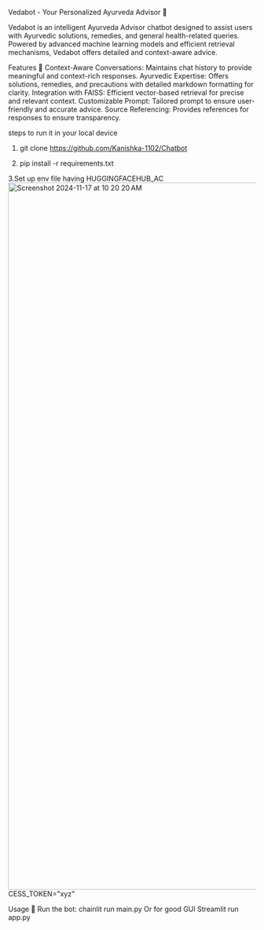 Vedabot - Your Personalized Ayurveda Advisor 🌿

Vedabot is an intelligent Ayurveda Advisor chatbot designed to assist users with Ayurvedic solutions, remedies, and general health-related queries. Powered by advanced machine learning models and efficient retrieval mechanisms, Vedabot offers detailed and context-aware advice.

Features 🚀
Context-Aware Conversations: Maintains chat history to provide meaningful and context-rich responses.
Ayurvedic Expertise: Offers solutions, remedies, and precautions with detailed markdown formatting for clarity.
Integration with FAISS: Efficient vector-based retrieval for precise and relevant context.
Customizable Prompt: Tailored prompt to ensure user-friendly and accurate advice.
Source Referencing: Provides references for responses to ensure transparency.

steps to  run it in your local device
1. git clone https://github.com/Kanishka-1102/Chatbot
   
2. pip install -r requirements.txt

3.Set up env file having HUGGINGFACEHUB_AC<img width="1440" alt="Screenshot 2024-11-17 at 10 20 20 AM" src="https://github.com/user-attachments/assets/4fe8ee82-1288-4385-8f78-bf38933ac9a9">
CESS_TOKEN="xyz"


Usage 🚀
Run the bot:
chainlit run main.py
Or for good GUI 
Streamlit run app.py

